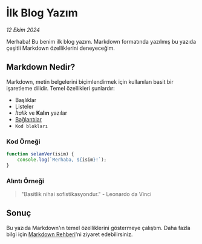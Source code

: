 # İlk Blog Yazım

*12 Ekim 2024*

Merhaba! Bu benim ilk blog yazım. Markdown formatında yazılmış bu yazıda çeşitli Markdown özelliklerini deneyeceğim.

## **Markdown Nedir?**

Markdown, metin belgelerini biçimlendirmek için kullanılan basit bir işaretleme dilidir. Temel özellikleri şunlardır:

- Başlıklar
- Listeler
- *İtalik* ve **Kalın** yazılar
- [Bağlantılar](https://www.markdownguide.org)
- `Kod blokları`

### Kod Örneği

```javascript
function selamVer(isim) {
    console.log(`Merhaba, ${isim}!`);
}
```

### Alıntı Örneği

> "Basitlik nihai sofistikasyondur." - Leonardo da Vinci

## Sonuç

Bu yazıda Markdown'ın temel özelliklerini göstermeye çalıştım. Daha fazla bilgi için [Markdown Rehberi](https://www.markdownguide.org)'ni ziyaret edebilirsiniz. 